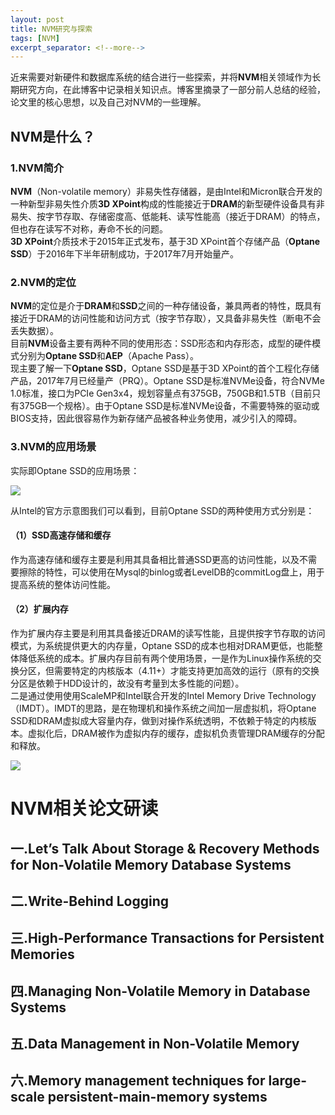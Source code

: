```yaml
---
layout: post
title: NVM研究与探索
tags: [NVM]
excerpt_separator: <!--more-->
---
```

近来需要对新硬件和数据库系统的结合进行一些探索，并将**NVM**相关领域作为长期研究方向，在此博客中记录相关知识点。<!--more-->博客里摘录了一部分前人总结的经验，论文里的核心思想，以及自己对NVM的一些理解。

## NVM是什么？

### 1.NVM简介

**NVM**（Non-volatile memory）非易失性存储器，是由Intel和Micron联合开发的一种新型非易失性介质**3D XPoint**构成的性能接近于**DRAM**的新型硬件设备具有非易失、按字节存取、存储密度高、低能耗、读写性能高（接近于DRAM）的特点，但也存在读写不对称，寿命不长的问题。  
**3D XPoint**介质技术于2015年正式发布，基于3D XPoint首个存储产品（**Optane SSD**）于2016年下半年研制成功，于2017年7月开始量产。

### 2.NVM的定位

**NVM**的定位是介于**DRAM**和**SSD**之间的一种存储设备，兼具两者的特性，既具有接近于DRAM的访问性能和访问方式（按字节存取），又具备非易失性（断电不会丢失数据）。  
目前**NVM**设备主要有两种不同的使用形态：SSD形态和内存形态，成型的硬件模式分别为**Optane SSD**和**AEP**（Apache Pass）。  
现主要了解一下**Optane SSD**，Optane SSD是基于3D XPoint的首个工程化存储产品，2017年7月已经量产（PRQ）。Optane SSD是标准NVMe设备，符合NVMe 1.0标准，接口为PCIe Gen3x4，规划容量点有375GB，750GB和1.5TB（目前只有375GB一个规格）。由于Optane SSD是标准NVMe设备，不需要特殊的驱动或BIOS支持，因此很容易作为新存储产品被各种业务使用，减少引入的障碍。

### 3.NVM的应用场景

实际即Optane SSD的应用场景：  

![](https://ws4.sinaimg.cn/large/006tKfTcgy1ftk54nmrxsj30q80fe768.jpg)

从Intel的官方示意图我们可以看到，目前Optane SSD的两种使用方式分别是：  
#### （1）SSD高速存储和缓存  
作为高速存储和缓存主要是利用其具备相比普通SSD更高的访问性能，以及不需要擦除的特性，可以使用在Mysql的binlog或者LevelDB的commitLog盘上，用于提高系统的整体访问性能。  
#### （2）扩展内存
作为扩展内存主要是利用其具备接近DRAM的读写性能，且提供按字节存取的访问模式，为系统提供更大的内存量，Optane SSD的成本也相对DRAM更低，也能整体降低系统的成本。扩展内存目前有两个使用场景，一是作为Linux操作系统的交换分区，但需要特定的内核版本（4.11+）才能支持更加高效的运行（原有的交换分区是依赖于HDD设计的，故没有考量到太多性能的问题）。  
二是通过使用使用ScaleMP和Intel联合开发的Intel Memory Drive Technology（IMDT）。IMDT的思路，是在物理机和操作系统之间加一层虚拟机，将Optane SSD和DRAM虚拟成大容量内存，做到对操作系统透明，不依赖于特定的内核版本。虚拟化后，DRAM被作为虚拟内存的缓存，虚拟机负责管理DRAM缓存的分配和释放。

![](https://ws1.sinaimg.cn/large/006tKfTcgy1ftk53p5xc9j30ma0a4tgh.jpg)



# NVM相关论文研读

## 一.Let’s Talk About Storage & Recovery Methods for Non-Volatile Memory Database Systems

## 二.Write-Behind Logging



## 三.High-Performance Transactions for Persistent Memories
## 四.Managing Non-Volatile Memory in Database Systems 
## 五.Data Management in Non-Volatile Memory
## 六.Memory management techniques for large-scale persistent-main-memory systems






















